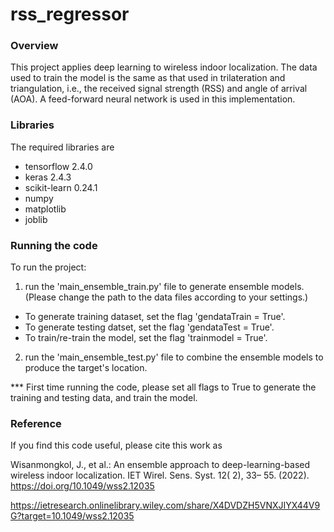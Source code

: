 # rss_regressor
### Overview ###
This project applies deep learning to wireless indoor localization.
The data used to train the model is the same as that used in trilateration and triangulation, i.e., the received signal strength (RSS) and angle of arrival (AOA).
A feed-forward neural network is used in this implementation.

### Libraries ###
The required libraries are
- tensorflow 2.4.0
- keras 2.4.3
- scikit-learn 0.24.1
- numpy
- matplotlib
- joblib


### Running the code ###
To run the project:
1. run the 'main_ensemble_train.py' file to generate ensemble models.
(Please change the path to the data files according to your settings.)
- To generate training dataset, set the flag 'gendataTrain = True'.
- To generate testing datset, set the flag 'gendataTest = True'.
- To train/re-train the model, set the flag 'trainmodel = True'.
2. run the 'main_ensemble_test.py' file to combine the ensemble models to produce the target's location.

*** First time running the code, please set all flags to True to generate the training and testing data, and train the model.

### Reference ###
If you find this code useful, please cite this work as

Wisanmongkol, J., et al.: An ensemble approach to deep-learning-based wireless indoor localization. IET Wirel. Sens. Syst. 12( 2), 33– 55. (2022). https://doi.org/10.1049/wss2.12035

https://ietresearch.onlinelibrary.wiley.com/share/X4DVDZH5VNXJIYX44V9G?target=10.1049/wss2.12035
